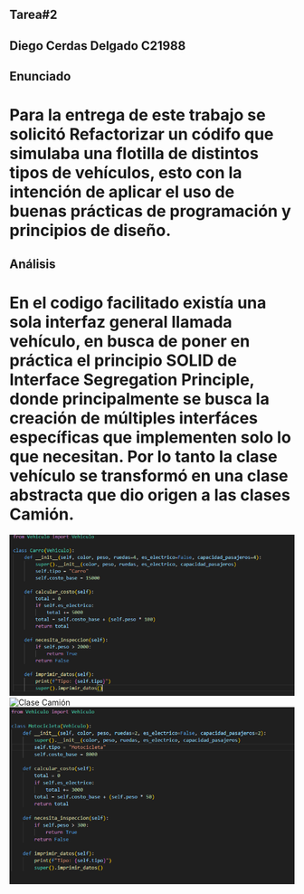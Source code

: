 ## Tarea#2

## Diego Cerdas Delgado C21988

## Enunciado
# Para la entrega de este trabajo se solicitó Refactorizar un códifo que simulaba una flotilla de distintos tipos de vehículos, esto con la intención de aplicar el uso de buenas prácticas de programación y principios de diseño.

## Análisis

# En el codigo facilitado existía una sola interfaz general llamada vehículo, en busca de poner en práctica el principio SOLID de Interface Segregation Principle, donde principalmente se busca la creación de múltiples interfáces específicas que implementen solo lo que necesitan. Por lo tanto la clase vehículo se transformó en una clase abstracta que dio origen a las clases Camión. 

![Clase Carro](images/Carro.png)
![Clase Camión](images/Camión.png)
![Clase Motocicleta](images/Motocicleta.png)
